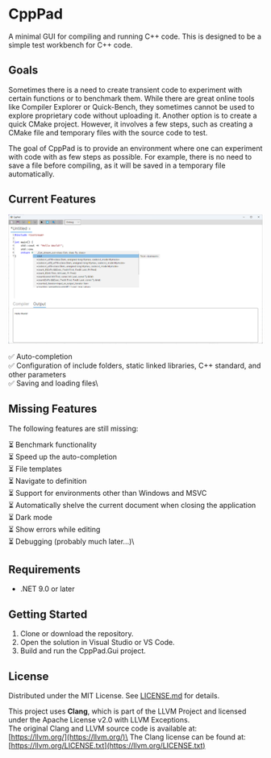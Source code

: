 # CppPad

A minimal GUI for compiling and running C++ code. This is designed to be a simple test workbench for C++ code.

## Goals

Sometimes there is a need to create transient code to experiment with certain functions or to benchmark them. 
While there are great online tools like Compiler Explorer or Quick-Bench, they sometimes cannot be used to explore proprietary code without uploading it. 
Another option is to create a quick CMake project. 
However, it involves a few steps, such as creating a CMake file and temporary files with the source code to test.

The goal of CppPad is to provide an environment where one can experiment with code with as few steps as possible. 
For example, there is no need to save a file before compiling, as it will be saved in a temporary file automatically.

## Current Features

![CppPad Screenshot](docs/cpp_pad.png)

✅ Auto-completion\
✅ Configuration of include folders, static linked libraries, C++ standard, and other parameters\
✅ Saving and loading files\

## Missing Features

The following features are still missing:

⏳ Benchmark functionality\
⏳ Speed up the auto-completion\
⏳ File templates\
⏳ Navigate to definition\
⏳ Support for environments other than Windows and MSVC\
⏳ Automatically shelve the current document when closing the application\
⏳ Dark mode\
⏳ Show errors while editing\
⏳ Debugging (probably much later...)\

## Requirements

- .NET 9.0 or later

## Getting Started

1. Clone or download the repository.
2. Open the solution in Visual Studio or VS Code.
3. Build and run the CppPad.Gui project.

## License

Distributed under the MIT License. See [LICENSE.md](LICENSE.md) for details.


This project uses **Clang**, which is part of the LLVM Project and licensed under the Apache License v2.0 with LLVM Exceptions.\
The original Clang and LLVM source code is available at:\
[https://llvm.org/](https://llvm.org/)\
The Clang license can be found at:\
[https://llvm.org/LICENSE.txt](https://llvm.org/LICENSE.txt)